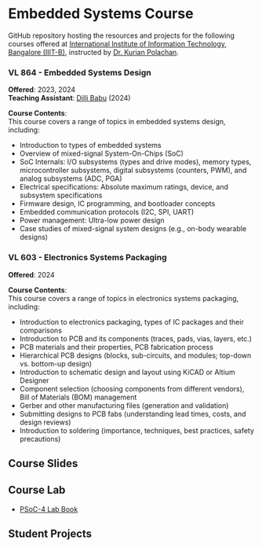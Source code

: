 # Embedded Systems Course  
GitHub repository hosting the resources and projects for the following courses offered at [International Institute of Information Technology, Bangalore (IIIT-B)](https://www.iiitb.ac.in/), instructed by [Dr. Kurian Polachan](https://sites.google.com/view/cdwl/professor).

### VL 864 - Embedded Systems Design  
**Offered**: 2023, 2024  
**Teaching Assistant**: [Dilli Babu](https://www.linkedin.com/in/dilli-babu-porlapothula-a123951b1) (2024)

**Course Contents**:  
This course covers a range of topics in embedded systems design, including:  
- Introduction to types of embedded systems  
- Overview of mixed-signal System-On-Chips (SoC)  
- SoC Internals: I/O subsystems (types and drive modes), memory types, microcontroller subsystems, digital subsystems (counters, PWM), and analog subsystems (ADC, PGA)  
- Electrical specifications: Absolute maximum ratings, device, and subsystem specifications  
- Firmware design, IC programming, and bootloader concepts  
- Embedded communication protocols (I2C, SPI, UART)  
- Power management: Ultra-low power design  
- Case studies of mixed-signal system designs (e.g., on-body wearable designs)

### VL 603 - Electronics Systems Packaging  
**Offered**: 2024  

**Course Contents**:  
This course covers a range of topics in electronics systems packaging, including:  
- Introduction to electronics packaging, types of IC packages and their comparisons  
- Introduction to PCB and its components (traces, pads, vias, layers, etc.)  
- PCB materials and their properties, PCB fabrication process 
- Hierarchical PCB designs (blocks, sub-circuits, and modules; top-down vs. bottom-up design)  
- Introduction to schematic design and layout using KiCAD or Altium Designer  
- Component selection (choosing components from different vendors), Bill of Materials (BOM) management  
- Gerber and other manufacturing files (generation and validation)  
- Submitting designs to PCB fabs (understanding lead times, costs, and design reviews)  
- Introduction to soldering (importance, techniques, best practices, safety precautions)  

## Course Slides

## Course Lab
- [PSoC-4 Lab Book](Code%20Examples/README.md)

## Student Projects
